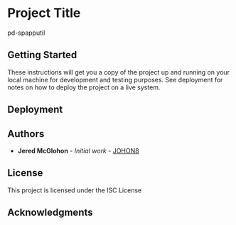 # Project Title

pd-spapputil

## Getting Started

These instructions will get you a copy of the project up and running on your local machine for development and testing purposes. See deployment for notes on how to deploy the project on a live system.

## Deployment


## Authors

* **Jered McGlohon** - *Initial work* - [JOHON8](https://github.com/JoHoN8)

## License

This project is licensed under the ISC License

## Acknowledgments
